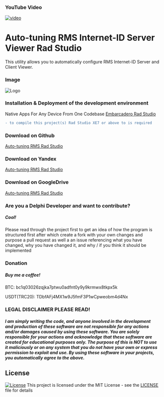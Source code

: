 ### YouTube Video
[![video](https://i.postimg.cc/tCbZ8YJt/sddefault.jpg)](https://youtu.be/nMAK4octdgg?si=dCEKy7aLiXdCOemY)

# Auto-tuning RMS Internet-ID Server Viewer Rad Studio
This utility allows you to automatically configure RMS Internet-ID Server and Client Viewer.

### Image

![Logo](https://i.postimg.cc/25QC1VzY/1111.png)

### Installation & Deployment of the development environment
Native Apps For Any Device From One Codebase [Embarcadero Rad Studio](https://www.embarcadero.com/ru/products/rad-studio)

```diff
- to compile this project(s) Rad Studio XE7 or above to is required
```
### Download on Github
[Auto-tuning RMS Rad Studio](https://github.com/NoNameDev-Git/Auto-tuning-RMS.git)

### Download on Yandex
[Auto-tuning RMS Rad Studio]([https://disk.yandex.ru/d/tyQ7B2bctsmKwQ](https://disk.yandex.ru/d/Kd4vEXdJGGtKHQ))

### Download on GoogleDrive
[Auto-tuning RMS Rad Studio](https://drive.google.com/file/d/10mJ6MoHNjaBwM57WsM4McUxs-Uab5eSL/view?usp=drive_link)

### Are you a Delphi Developer and want to contribute?
##### Cool!
Please read through the project first to get an idea of how the program is structured first after which create a fork with your own changes and purpose a pull request as well a an issue referencing what you have changed, why you have changed it, and why / if you think it should be implemented

### Donation
##### Buy me a coffee!
BTC: bc1q03026zqjka7ptwu0adfnt0y9y9krmwx8tkpx5k

USDT(TRC20): TDbfAFj4MX1w9J5fmF3P1wCpweobm4d4Nx

### LEGAL DISCLAIMER PLEASE READ!
##### I am simply writing the code, and anyone involved in the development and production of these software are not responsible for any actions and/or damages caused by using these software. You are solely responsible for your actions and acknowledge that these software are created for educational purposes only. The purpose of this is NOT to use it maliciously or on any system that you do not have your own or express permission to exploit and use. By using these software in your projects, you automatically agree to the above.

## License
[![License](http://img.shields.io/:license-mit-blue.svg?style=flat-square)](/LICENSE)
This project is licensed under the MIT License - see the [LICENSE](/LICENSE) file for details
